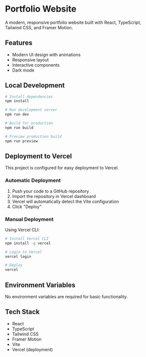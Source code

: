 # Portfolio Website

A modern, responsive portfolio website built with React, TypeScript, Tailwind CSS, and Framer Motion.

## Features

- Modern UI design with animations
- Responsive layout
- Interactive components
- Dark mode

## Local Development

```bash
# Install dependencies
npm install

# Run development server
npm run dev

# Build for production
npm run build

# Preview production build
npm run preview
```

## Deployment to Vercel

This project is configured for easy deployment to Vercel.

### Automatic Deployment

1. Push your code to a GitHub repository
2. Import the repository in Vercel dashboard
3. Vercel will automatically detect the Vite configuration
4. Click "Deploy"

### Manual Deployment

Using Vercel CLI:

```bash
# Install Vercel CLI
npm install -g vercel

# Login to Vercel
vercel login

# Deploy
vercel
```

## Environment Variables

No environment variables are required for basic functionality.

## Tech Stack

- React
- TypeScript
- Tailwind CSS
- Framer Motion
- Vite
- Vercel (deployment) 